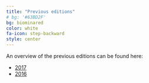```yaml
---
title: "Previous editions"
# bg: '#63BD2F'
bg: biominared
color: white
fa-icon: step-backward
style: center
---
```


An overview of the previous editions can be found here:

  * [2017](pdf/poster_2017.pdf)
  * [2016](pdf/poster_2016.pdf)
